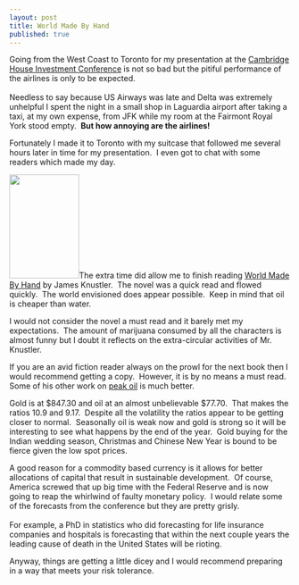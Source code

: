 ```yaml
---
layout: post
title: World Made By Hand
published: true
---
```

<p>Going from the West Coast to Toronto for my presentation at the <a href="http://cambridgehouse.ca/ch_tor2008.html" target="_blank">Cambridge House Investment Conference</a> is not so bad but the pitiful performance of the airlines is only to be expected. <br/><br/> Needless to say because US Airways was late and Delta was extremely unhelpful I spent the night in a small shop in Laguardia airport after taking a taxi, at my own expense, from JFK while my room at the Fairmont Royal York stood empty.  <strong>But how annoying are the airlines!</strong></p>
<p><span>Fortunately I made it to Toronto with my suitcase that followed me several hours later in time for my presentation.  I even got to chat with some readers which made my day.</span></p>
<p><span><a href="http://www.amazon.com/dp/0871139782?tag=run07-20&amp;camp=14573&amp;creative=327641&amp;linkCode=as1&amp;creativeASIN=0871139782&amp;adid=1J37TP0JR91F403RX565&amp;" target="_blank"><img class="alignleft" title="World Made By Hand" src="{{ site.baseurl }}/images/worldmadebyhand.png" alt="" width="125" height="186" /></a>The extra time did allow me to finish reading <a href="http://www.amazon.com/dp/0871139782?tag=run07-20&amp;camp=14573&amp;creative=327641&amp;linkCode=as1&amp;creativeASIN=0871139782&amp;adid=1J37TP0JR91F403RX565&amp;" target="_blank">World Made By Hand</a> by James Knustler.  The novel was a quick read and flowed quickly.  The world envisioned does appear possible.  Keep in mind that oil is cheaper than water.</span></p>
<p>I would not consider the novel a must read and it barely met my expectations.  The amount of marijuana consumed by all the characters is almost funny but I doubt it reflects on the extra-circular activities of Mr. Knustler.</p>
<p>If you are an avid fiction reader always on the prowl for the next book then I would recommend getting a copy.  However, it is by no means a must read.  Some of his other work on <a href="http://www.runtogold.com/2006/09/peak-oil-theory/">peak oil</a> is much better.</p>
<p>Gold is at $847.30 and oil at an almost unbelievable $77.70.  That makes the ratios 10.9 and 9.17.  Despite all the volatility the ratios appear to be getting closer to normal.  Seasonally oil is weak now and gold is strong so it will be interesting to see what happens by the end of the year.  Gold buying for the Indian wedding season, Christmas and Chinese New Year is bound to be fierce given the low spot prices.</p>
<p>A good reason for a commodity based currency is it allows for better allocations of capital that result in sustainable development.  Of course, America screwed that up big time with the Federal Reserve and is now going to reap the whirlwind of faulty monetary policy.  I would relate some of the forecasts from the conference but they are pretty grisly. <br/><br/> For example, a PhD in statistics who did forecasting for life insurance companies and hospitals is forecasting that within the next couple years the leading cause of death in the United States will be rioting.</p>
<p>Anyway, things are getting a little dicey and I would recommend preparing in a way that meets your risk tolerance.</p>
